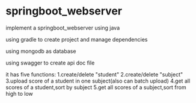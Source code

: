 # springboot_webserver
implement a springboot_webserver using java  

using gradle to create project and manage dependencies  

using mongodb as database  

using swagger to create api doc file  

it has five functions:
1.create/delete "student"
2.create/delete "subject"
3.upload score of a student in one subject(also can batch upload)
4.get all scores of a student,sort by subject
5.get all scores of a subject,sort from high to low
